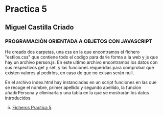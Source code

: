 # Practica 5
##  Miguel Castilla Criado 
### PROGRAMACIÓN ORIENTADA A OBJETOS CON JAVASCRIPT

He creado dos carpetas, una css en la que encontramos el fichero "estilos.css" que contiene todo el codigo para darle forma a la web y js que hay un archivo person.js.
En este ultimo archivo encontramos los datos con sus respectivos get y set, y las funciones requeridas para comprobar que existen valores al pedirlos, en caso de que no exisan 
serán null.

En el archivo index.html hay instanciadas en un script funciones en las que se recoge el nombre, primer apellido y segundo apellido, la funcion añadirPersona y eliminarla y 
una tabla en la que se mostrarán los datos introducidos

5. <a href= '../P5/'>Ficheros Practica 5</a>
